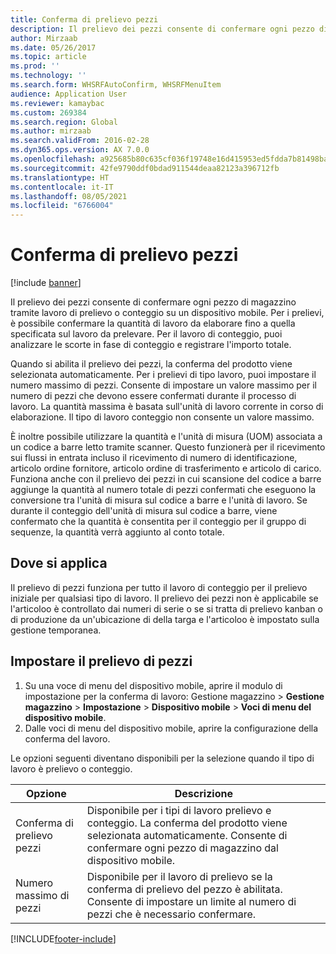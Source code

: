 ```yaml
---
title: Conferma di prelievo pezzi
description: Il prelievo dei pezzi consente di confermare ogni pezzo di magazzino tramite lavoro di prelievo o conteggio su un dispositivo mobile.
author: Mirzaab
ms.date: 05/26/2017
ms.topic: article
ms.prod: ''
ms.technology: ''
ms.search.form: WHSRFAutoConfirm, WHSRFMenuItem
audience: Application User
ms.reviewer: kamaybac
ms.custom: 269384
ms.search.region: Global
ms.author: mirzaab
ms.search.validFrom: 2016-02-28
ms.dyn365.ops.version: AX 7.0.0
ms.openlocfilehash: a925685b80c635cf036f19748e16d415953ed5fdda7b81498baeade35ccbfcab
ms.sourcegitcommit: 42fe9790ddf0bdad911544deaa82123a396712fb
ms.translationtype: HT
ms.contentlocale: it-IT
ms.lasthandoff: 08/05/2021
ms.locfileid: "6766004"
---
```

# <a name="piece-picking-confirmation"></a>Conferma di prelievo pezzi

[!include [banner](../includes/banner.md)]

Il prelievo dei pezzi consente di confermare ogni pezzo di magazzino tramite lavoro di prelievo o conteggio su un dispositivo mobile. Per i prelievi, è possibile confermare la quantità di lavoro da elaborare fino a quella specificata sul lavoro da prelevare. Per il lavoro di conteggio, puoi analizzare le scorte in fase di conteggio e registrare l'importo totale.

Quando si abilita il prelievo dei pezzi, la conferma del prodotto viene selezionata automaticamente. Per i prelievi di tipo lavoro, puoi impostare il numero massimo di pezzi. Consente di impostare un valore massimo per il numero di pezzi che devono essere confermati durante il processo di lavoro. La quantità massima è basata sull'unità di lavoro corrente in corso di elaborazione. Il tipo di lavoro conteggio non consente un valore massimo.

È inoltre possibile utilizzare la quantità e l'unità di misura (UOM) associata a un codice a barre letto tramite scanner. Questo funzionerà per il ricevimento sui flussi in entrata incluso il ricevimento di numero di identificazione, articolo ordine fornitore, articolo ordine di trasferimento e articolo di carico. Funziona anche con il prelievo dei pezzi in cui scansione del codice a barre aggiunge la quantità al numero totale di pezzi confermati che eseguono la conversione tra l'unità di misura sul codice a barre e l'unità di lavoro. Se durante il conteggio dell'unità di misura sul codice a barre, viene confermato che la quantità è consentita per il conteggio per il gruppo di sequenze, la quantità verrà aggiunto al conto totale.

## <a name="where-it-applies"></a>Dove si applica

Il prelievo di pezzi funziona per tutto il lavoro di conteggio per il prelievo iniziale per qualsiasi tipo di lavoro. Il prelievo dei pezzi non è applicabile se l'articoloo è controllato dai numeri di serie o se si tratta di prelievo kanban o di produzione da un'ubicazione di della targa e l'articoloo è impostato sulla gestione temporanea.

## <a name="set-up-piece-picking"></a>Impostare il prelievo di pezzi

1.  Su una voce di menu del dispositivo mobile, aprire il modulo di impostazione per la conferma di lavoro: Gestione magazzino > **Gestione magazzino** > **Impostazione** > **Dispositivo mobile** > **Voci di menu del dispositivo mobile**. 
2. Dalle voci di menu del dispositivo mobile, aprire la configurazione della conferma del lavoro.

Le opzioni seguenti diventano disponibili per la selezione quando il tipo di lavoro è prelievo o conteggio.


|           Opzione           |                                                                            Descrizione                                                                            |
|----------------------------|-------------------------------------------------------------------------------------------------------------------------------------------------------------------|
| Conferma di prelievo pezzi | Disponibile per i tipi di lavoro prelievo e conteggio. La conferma del prodotto viene selezionata automaticamente. Consente di confermare ogni pezzo di magazzino dal dispositivo mobile. |
|  Numero massimo di pezzi  |                   Disponibile per il lavoro di prelievo se la conferma di prelievo del pezzo è abilitata. Consente di impostare un limite al numero di pezzi che è necessario confermare.                   |



[!INCLUDE[footer-include](../../includes/footer-banner.md)]